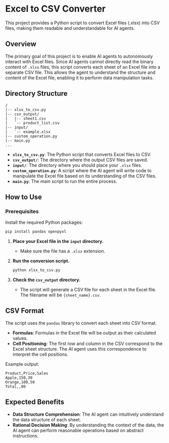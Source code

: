 # Excel to CSV Converter

This project provides a Python script to convert Excel files (.xlsx) into CSV files, making them readable and understandable for AI agents.

## Overview

The primary goal of this project is to enable AI agents to autonomously interact with Excel files. Since AI agents cannot directly read the binary content of `.xlsx` files, this script converts each sheet of an Excel file into a separate CSV file. This allows the agent to understand the structure and content of the Excel file, enabling it to perform data manipulation tasks.

## Directory Structure

```
/
|-- xlsx_to_csv.py
|-- csv_output/
|   |-- sheet1.csv
|   `-- product_list.csv
|-- input/
|   `-- example.xlsx
|-- custom_operation.py
|-- main.py
...
```

- **`xlsx_to_csv.py`**: The Python script that converts Excel files to CSV.
- **`csv_output/`**: The directory where the output CSV files are saved.
- **`input/`**: The directory where you should place your `.xlsx` files.
- **`custom_operation.py`**: A script where the AI agent will write code to manipulate the Excel file based on its understanding of the CSV files.
- **`main.py`**: The main script to run the entire process.

## How to Use

### Prerequisites

Install the required Python packages:
```bash
pip install pandas openpyxl
```

1. **Place your Excel file in the `input` directory.**
   - Make sure the file has a `.xlsx` extension.

2. **Run the conversion script.**
   ```bash
   python xlsx_to_csv.py
   ```

3. **Check the `csv_output` directory.**
   - The script will generate a CSV file for each sheet in the Excel file. The filename will be `{sheet_name}.csv`.

## CSV Format

The script uses the `pandas` library to convert each sheet into CSV format.

- **Formulas**: Formulas in the Excel file will be output as their calculated values.
- **Cell Positioning**: The first row and column in the CSV correspond to the Excel sheet structure. The AI agent uses this correspondence to interpret the cell positions.

Example output:
```
Product,Price,Sales
Apple,150,30
Orange,100,50
Total,,80
```

## Expected Benefits

- **Data Structure Comprehension**: The AI agent can intuitively understand the data structure of each sheet.
- **Rational Decision Making**: By understanding the context of the data, the AI agent can perform reasonable operations based on abstract instructions.
